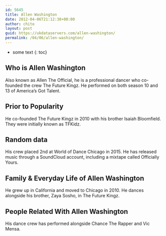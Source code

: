```yaml
---
id: 5645
title: Allen Washington
date: 2012-04-06T21:12:38+00:00
author: chito
layout: post
guid: https://ukdataservers.com/allen-washington/
permalink: /04/06/allen-washington/
---
```


* some text
{: toc}
          
          
## Who is  Allen Washington
                  
                  
                  
Also known as Allen The Official, he is a professional dancer who co-founded the crew The Future Kingz. He performed on both season 10 and 13 of America&#8217;s Got Talent.
                  
                
                
                
## Prior to Popularity 
                  
                  
                  
He co-founded The Future Kingz in 2010 with his brother Isaiah Bloomfield. They were initially known as TFKidz.
                  
                
                
                
## Random data 
                  
                  
                  
His crew placed 2nd at World of Dance Chicago in 2015. He has released music through a SoundCloud account, including a mixtape called Officially Yours.
                  
                
                
                
## Family & Everyday Life of Allen Washington
                  
                  
                  
He grew up in California and moved to Chicago in 2010. He dances alongside his brother, Zaya Sosho, in The Future Kingz.
                  
                
                
                
## People Related With  Allen Washington
                  
                  
                  
His dance crew has performed alongside Chance The Rapper and Vic Mensa.
                  
                
              
            
          
          
          
    
    
  
